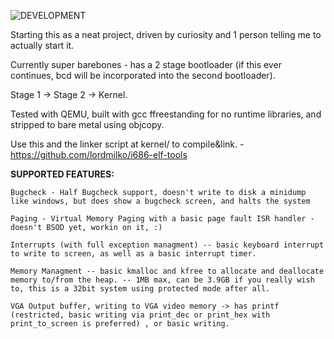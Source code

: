 ![DEVELOPMENT](https://img.shields.io/badge/Status-DEVELOPMENT,STABLE-yellow?style=for-the-badge)

Starting this as a neat project, driven by curiosity and 1 person telling me to actually start it.

Currently super barebones - has a 2 stage bootloader (if this ever continues, bcd will be incorporated into the second bootloader).

Stage 1 -> Stage 2 -> Kernel.

Tested with QEMU, built with gcc ffreestanding for no runtime libraries, and stripped to bare metal using objcopy.

Use this and the linker script at kernel/ to compile&link. - https://github.com/lordmilko/i686-elf-tools


**SUPPORTED FEATURES:**

`Bugcheck - Half Bugcheck support, doesn't write to disk a minidump like windows, but does show a bugcheck screen, and halts the system`

`Paging - Virtual Memory Paging with a basic page fault ISR handler - doesn't BSOD yet, workin on it, :)`

`Interrupts (with full exception managment) -- basic keyboard interrupt to write to screen, as well as a basic interrupt timer.`

`Memory Managment -- basic kmalloc and kfree to allocate and deallocate memory to/from the heap. -- 1MB max, can be 3.9GB if you really wish to, this is a 32bit system using protected mode after all.`

`VGA Output buffer, writing to VGA video memory -> has printf (restricted, basic writing via print_dec or print_hex with print_to_screen is preferred) , or basic writing.`

